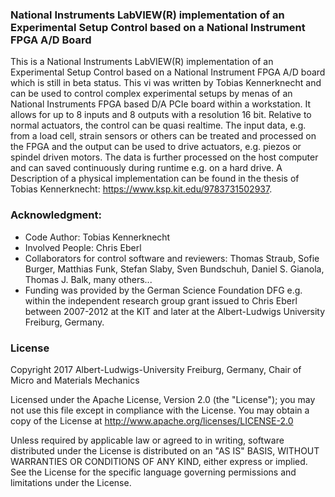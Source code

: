 ### National Instruments LabVIEW(R) implementation of an Experimental Setup Control based on a National Instrument FPGA A/D Board 

This is a National Instruments LabVIEW(R) implementation of an Experimental Setup Control based on a National Instrument FPGA A/D board which is still in beta status. This vi was written by Tobias Kennerknecht and can be used to control complex experimental setups by menas of an National Instruments FPGA based D/A PCIe board within a workstation. It allows for up to 8 inputs and 8 outputs with a resolution 16 bit. Relative to normal actuators, the control can be quasi realtime. The input data, e.g. from a load cell, strain sensors or others can be treated and processed on the FPGA and the output can be used to drive actuators, e.g. piezos or spindel driven motors. The data is further processed on the host computer and can saved continuously during runtime e.g. on a hard drive. A Description of a physical implementation can be found in the thesis of Tobias Kennerknecht: https://www.ksp.kit.edu/9783731502937. 

### Acknowledgment:  
* Code Author: Tobias Kennerknecht
* Involved People: Chris Eberl
* Collaborators for control software and reviewers: Thomas Straub, Sofie Burger, Matthias Funk, Stefan Slaby, Sven Bundschuh, Daniel S. Gianola, Thomas J. Balk, many others...
* Funding was provided by the German Science Foundation DFG e.g. within the independent research group grant issued to Chris Eberl between 2007-2012 at the KIT and later at the Albert-Ludwigs University Freiburg, Germany. 
  
### License

Copyright 2017 Albert-Ludwigs-University Freiburg, Germany, Chair of Micro and Materials Mechanics 

Licensed under the Apache License, Version 2.0 (the "License"); you may not use this file except in compliance with the License. You may obtain a copy of the License at
http://www.apache.org/licenses/LICENSE-2.0  

Unless required by applicable law or agreed to in writing, software distributed under the License is distributed on an "AS IS" BASIS, WITHOUT WARRANTIES OR CONDITIONS OF ANY KIND, either express or implied. See the License for the specific language governing permissions and limitations under the License.
